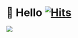 # 👋 Hello [![Hits](https://hits.seeyoufarm.com/api/count/incr/badge.svg?url=https%3A%2F%2Fgithub.com%2FHeavyrisem&count_bg=%2379C83D&title_bg=%23555555&icon=&icon_color=%23E7E7E7&title=hits&edge_flat=false)](https://hits.seeyoufarm.com)

<img src="https://github-readme-stats.vercel.app/api/top-langs/?username=heavyrisem&layout=compact&theme=graywhite&hide=Jupyter%20Notebook" />
